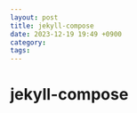 ```yaml
---
layout: post
title: jekyll-compose
date: 2023-12-19 19:49 +0900
category:
tags:
---
```


# jekyll-compose
